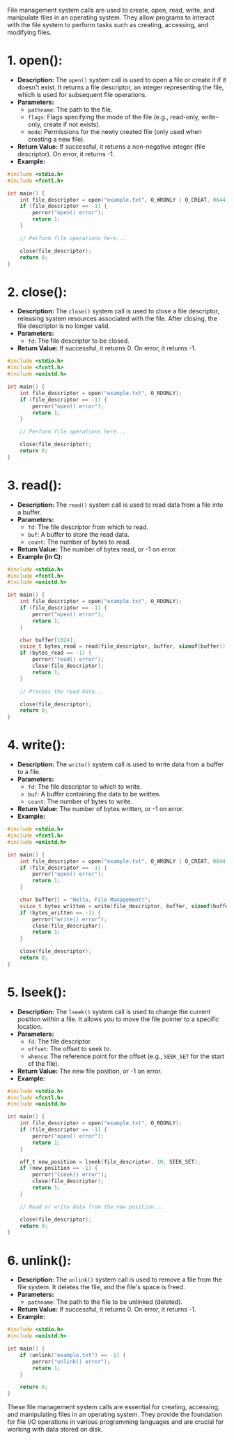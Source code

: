 File management system calls are used to create, open, read, write, and manipulate files in an operating system. They allow programs to interact with the file system to perform tasks such as creating, accessing, and modifying files. 

# 1. **open():**

- **Description:** The `open()` system call is used to open a file or create it if it doesn't exist. It returns a file descriptor, an integer representing the file, which is used for subsequent file operations.
- **Parameters:**
    - `pathname`: The path to the file.
    - `flags`: Flags specifying the mode of the file (e.g., read-only, write-only, create if not exists).
    - `mode`: Permissions for the newly created file (only used when creating a new file).
- **Return Value:** If successful, it returns a non-negative integer (file descriptor). On error, it returns -1.
- **Example:**
```c
#include <stdio.h>
#include <fcntl.h>

int main() {
    int file_descriptor = open("example.txt", O_WRONLY | O_CREAT, 0644);
    if (file_descriptor == -1) {
        perror("open() error");
        return 1;
    }

    // Perform file operations here...

    close(file_descriptor);
    return 0;
}
```

# 2. **close():**

- **Description:** The `close()` system call is used to close a file descriptor, releasing system resources associated with the file. After closing, the file descriptor is no longer valid.
- **Parameters:**
    - `fd`: The file descriptor to be closed.
- **Return Value:** If successful, it returns 0. On error, it returns -1.

```c
#include <stdio.h>
#include <fcntl.h>
#include <unistd.h>

int main() {
    int file_descriptor = open("example.txt", O_RDONLY);
    if (file_descriptor == -1) {
        perror("open() error");
        return 1;
    }

    // Perform file operations here...

    close(file_descriptor);
    return 0;
}
```

# 3. **read():**

- **Description:** The `read()` system call is used to read data from a file into a buffer.
- **Parameters:**
    - `fd`: The file descriptor from which to read.
    - `buf`: A buffer to store the read data.
    - `count`: The number of bytes to read.
- **Return Value:** The number of bytes read, or -1 on error.
- **Example (in C):**

```c
#include <stdio.h>
#include <fcntl.h>
#include <unistd.h>

int main() {
    int file_descriptor = open("example.txt", O_RDONLY);
    if (file_descriptor == -1) {
        perror("open() error");
        return 1;
    }

    char buffer[1024];
    ssize_t bytes_read = read(file_descriptor, buffer, sizeof(buffer));
    if (bytes_read == -1) {
        perror("read() error");
        close(file_descriptor);
        return 1;
    }

    // Process the read data...

    close(file_descriptor);
    return 0;
}
```

# 4. **write():**

- **Description:** The `write()` system call is used to write data from a buffer to a file.
- **Parameters:**
    - `fd`: The file descriptor to which to write.
    - `buf`: A buffer containing the data to be written.
    - `count`: The number of bytes to write.
- **Return Value:** The number of bytes written, or -1 on error.
- **Example:**
  
```c
#include <stdio.h>
#include <fcntl.h>
#include <unistd.h>

int main() {
    int file_descriptor = open("example.txt", O_WRONLY | O_CREAT, 0644);
    if (file_descriptor == -1) {
        perror("open() error");
        return 1;
    }

    char buffer[] = "Hello, File Management!";
    ssize_t bytes_written = write(file_descriptor, buffer, sizeof(buffer) - 1);
    if (bytes_written == -1) {
        perror("write() error");
        close(file_descriptor);
        return 1;
    }

    close(file_descriptor);
    return 0;
}
```

# 5. **lseek():**

- **Description:** The `lseek()` system call is used to change the current position within a file. It allows you to move the file pointer to a specific location.
- **Parameters:**
    - `fd`: The file descriptor.
    - `offset`: The offset to seek to.
    - `whence`: The reference point for the offset (e.g., `SEEK_SET` for the start of the file).
- **Return Value:** The new file position, or -1 on error.
- **Example:**
```c
#include <stdio.h>
#include <fcntl.h>
#include <unistd.h>

int main() {
    int file_descriptor = open("example.txt", O_RDONLY);
    if (file_descriptor == -1) {
        perror("open() error");
        return 1;
    }

    off_t new_position = lseek(file_descriptor, 10, SEEK_SET);
    if (new_position == -1) {
        perror("lseek() error");
        close(file_descriptor);
        return 1;
    }

    // Read or write data from the new position...

    close(file_descriptor);
    return 0;
}
```

# 6. **unlink():**

- **Description:** The `unlink()` system call is used to remove a file from the file system. It deletes the file, and the file's space is freed.
- **Parameters:**
    - `pathname`: The path to the file to be unlinked (deleted).
- **Return Value:** If successful, it returns 0. On error, it returns -1.
- **Example:**
```c
#include <stdio.h>
#include <unistd.h>

int main() {
    if (unlink("example.txt") == -1) {
        perror("unlink() error");
        return 1;
    }

    return 0;
}
```

These file management system calls are essential for creating, accessing, and manipulating files in an operating system. They provide the foundation for file I/O operations in various programming languages and are crucial for working with data stored on disk.